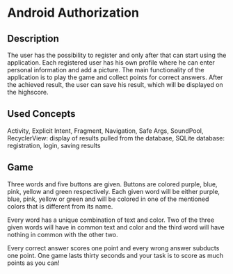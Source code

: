 # Android Authorization

## Description

The user has the possibility to register and only after that can start using the application. Each registered user has his own profile where he can enter personal information and add a picture. The main functionality of the application is to play the game and collect points for correct answers. After the achieved result, the user can save his result, which will be displayed on the highscore.

## Used Concepts

Activity, Explicit Intent, Fragment, Navigation, Safe Args, SoundPool, RecyclerView: display of results pulled from the database, SQLite database: registration, login, saving results

## Game

Three words and five buttons are given. Buttons are colored purple, blue, pink, yellow and green respectively. Each given word will be either purple, blue, pink, yellow or green and will be colored in one of the mentioned colors that is different from its name.

Every word has a unique combination of text and color. Two of the three given words will have in common text and color and the third word will have nothing in common with the other two.

Every correct answer scores one point and every wrong answer subducts one point. One game lasts thirty seconds and your task is to score as much points as you can!
